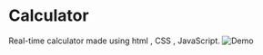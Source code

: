 # Calculator
Real-time calculator made using html , CSS , JavaScript.
![Demo](https://user-images.githubusercontent.com/84263946/129074462-3c732861-c2d6-494f-a6e9-819e2c703431.gif)
